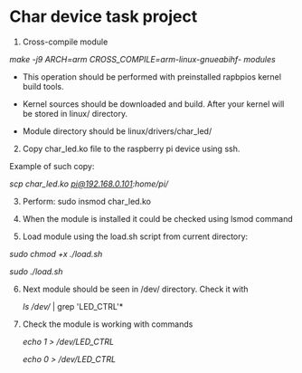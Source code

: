 # Char device task project 

1. Cross-compile module

*make -j9 ARCH=arm CROSS_COMPILE=arm-linux-gnueabihf- modules*

- This operation should be performed with preinstalled rapbpios kernel build tools.

- Kernel sources should be downloaded and build. After your kernel will be stored in linux/ directory.

- Module directory should be linux/drivers/char_led/

2. Copy char_led.ko file to the raspberry pi device using ssh.

Example of such copy:

*scp char_led.ko pi@192.168.0.101:home/pi/*

3. Perform: sudo insmod char_led.ko

4. When the module is installed it could be checked using lsmod command

5. Load module using the load.sh script
from current directory:

*sudo chmod +x ./load.sh*

*sudo ./load.sh*

6. Next module should be seen in /dev/ directory. Check it with 

	*ls /dev/* | grep 'LED_CTRL'*

7. Check the module is working with commands

    *echo 1 > /dev/LED_CTRL*
    
    *echo 0 > /dev/LED_CTRL*
    